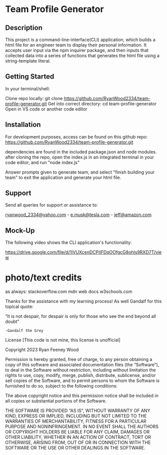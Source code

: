 # Team Profile Generator

## Description

This project is a command-line-interface(CLI) application, which builds a html file for an engineer team to display their personal information. It accepts user input via the npm inquirer package, and then inputs that collected data into a series of functions that generates the html file using a string-template literal.

## Getting Started

In your terminal/shell:

Clone repo locally: git clone https://github.com/RyanWood2334/team-profile-generator.git
Get into correct directory: cd team-profile-generator
Open in VS code or another code editor

## Installation

For development purposes, access can be found on this github repo: https://github.com/RyanWood2334/team-profile-generator.git

dependencies are found in the included package.json and node modules.
after cloning the repo, open the index.js in an integrated terminal in your code editor, and run "node index.js"

Answer prompts given to generate team, and select "finish building your team" to exit the application and generate your html file.

## Support

Send all queries for support or assistance to:

ryanwood_2334@yahoo.com - e.musk@tesla.com - jeff@amazon.com

## Mock-Up

The following video shows the CLI application's functionality:

https://drive.google.com/file/d/1iVUXcenDCPiIFDqOOfgcG8ohls9RXD7T/view

# photo/text credits

as always:
stackoverflow.com
mdn web docs
w3schools.com

Thanks for the assistance with my learning process! As well Gandalf for this topical quote:

“It is not despair, for despair is only for those who see the end beyond all doubt"

    -Gandalf the Grey

License
[This code is not mine, this license is unofficial]

Copyright 2023 Ryan Feeney Wood

Permission is hereby granted, free of charge, to any person obtaining a copy of this software and associated documentation files (the “Software”), to deal in the Software without restriction, including without limitation the rights to use, copy, modify, merge, publish, distribute, sublicense, and/or sell copies of the Software, and to permit persons to whom the Software is furnished to do so, subject to the following conditions:

The above copyright notice and this permission notice shall be included in all copies or substantial portions of the Software.

THE SOFTWARE IS PROVIDED “AS IS”, WITHOUT WARRANTY OF ANY KIND, EXPRESS OR IMPLIED, INCLUDING BUT NOT LIMITED TO THE WARRANTIES OF MERCHANTABILITY, FITNESS FOR A PARTICULAR PURPOSE AND NONINFRINGEMENT. IN NO EVENT SHALL THE AUTHORS OR COPYRIGHT HOLDERS BE LIABLE FOR ANY CLAIM, DAMAGES OR OTHER LIABILITY, WHETHER IN AN ACTION OF CONTRACT, TORT OR OTHERWISE, ARISING FROM, OUT OF OR IN CONNECTION WITH THE SOFTWARE OR THE USE OR OTHER DEALINGS IN THE SOFTWARE.

